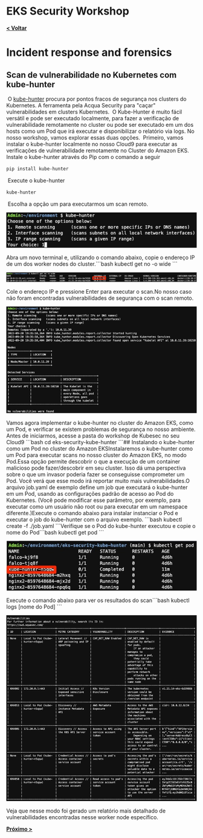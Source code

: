 # EKS Security Workshop

[**< Voltar**](./10-Lab8.md)

# Incident response and forensics

## Scan de vulnerabilidade no Kubernetes com kube-hunter
​
O [kube-hunter](https://github.com/aquasecurity/kube-hunter) procura por pontos fracos de segurança nos clusters do Kubernetes. A ferramenta pela Acqua Security para "caçar" vulnerabilidades em clusters Kubernetes.
​
O Kube-Hunter é muito fácil versátil e pode ser executado localmente, para fazer a verificação de vulnerabilidade remotamente no cluster ou pode ser executado em um dos hosts como um Pod que irá executar e disponibilizar o relatório via logs. No nosso workshop, vamos explorar essas duas opções.
​
Primeiro, vamos instalar o kube-hunter localmente no nosso Cloud9 para executar as verificações de vulnerabilidade remotamente no Cluster do Amazon EKS.
​
Instale o kube-hunter através do Pip com o comando a seguir
​
```bash
pip install kube-hunter
```
​
Execute o kube-hunter
​
```bash
kube-hunter
```
​
Escolha a opção um para executarmos um scan remoto.
​
<p align="center"> 
<img src="../static/11.3-kube-hunter3.jpg">
</p>
​
Abra um novo terminal e, utilizando o comando abaixo, copie o endereço IP de um dos worker nodes do cluster.
​
```bash
kubectl get no -o wide
```
​
<p align="center"> 
<img src="../static/11.4-kube-hunter4.jpg">
</p>
​
Cole o endereço IP e pressione Enter para executar o scan.
​
No nosso caso não foram encontradas vulnerabilidades de segurança com o scan remoto.
​
<p align="center"> 
<img src="../static/11.5-kube-hunter5.jpg">
</p>
​
Vamos agora implementar o kube-hunter no cluster do Amazon EKS, como um Pod, e verificar se existem problemas de segurança no nosso ambiente.
​
Antes de iniciarmos, acesse a pasta do workshop de Kubesec no seu Cloud9
```bash
cd eks-security-kube-hunter
```
​
## Instalando o kube-hunter como um Pod no cluster do Amazon EKS
​
Instalaremos o kube-hunter como um Pod para executar scans no nosso cluster do Amazon EKS, no modo Pod.
​
Essa opção permite descobrir o que a execução de um container malicioso pode fazer/descobrir em seu cluster. Isso dá uma perspectiva sobre o que um invasor poderia fazer se conseguisse comprometer um Pod. Você verá que esse modo irá reportar muito mais vulnerabilidades.
​
O arquivo job.yaml de exemplo define um job que executará o kube-hunter em um Pod, usando as configurações padrão de acesso ao Pod do Kubernetes. (Você pode modificar esse parâmetro, por exemplo, para executar como um usuário não root ou para executar em um namespace diferente.)
​
Execute o comando abaixo para instalar instanciar o Pod e executar o job do kube-hunter com o arquivo exemplo.
```bash
kubectl create -f ./job.yaml
```
​
Verifique se o Pod do kube-hunter executou e copie o nome do Pod
​
```bash
kubectl get pod
```
<p align="center"> 
<img src="../static/11.1-kube-hunter1.jpg">
</p>
​
Execute o comando abaixo para ver os resultados do scan
​
```bash
kubectl logs [nome do Pod]
```
​
<p align="center"> 
<img src="../static/11.2-kube-hunter2.jpg">
</p>
​
Veja que nesse modo foi gerado um relatório mais detalhado de vulnerabilidades encontradas nesse worker node específico.

[**Próximo >**](./12-Lab10.md)